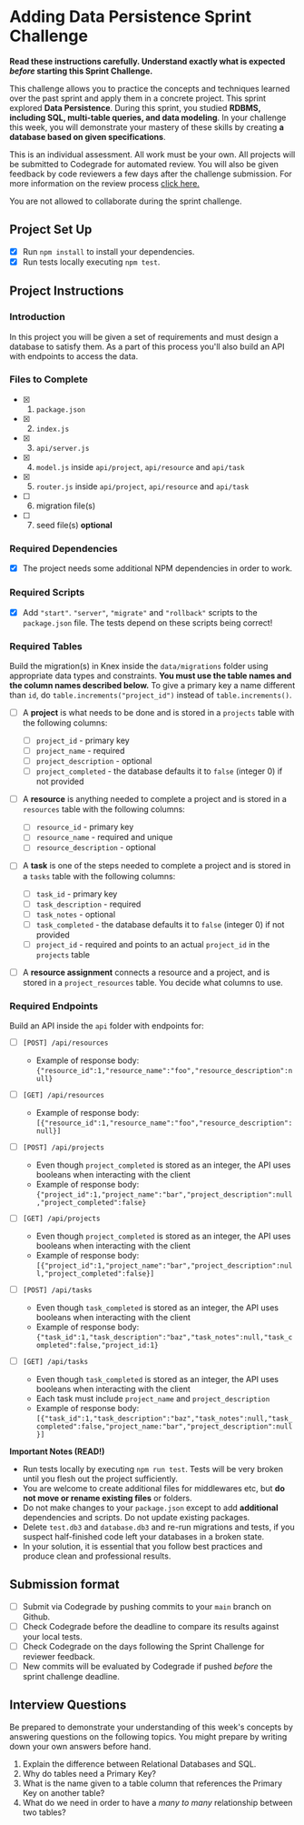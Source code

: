 # Adding Data Persistence Sprint Challenge

**Read these instructions carefully. Understand exactly what is expected _before_ starting this Sprint Challenge.**

This challenge allows you to practice the 
concepts and techniques learned over the past sprint and apply them in a concrete project. This sprint explored **Data Persistence**. During this sprint, you studied **RDBMS, including SQL, multi-table queries, and data modeling**. In your challenge this week, you will demonstrate your mastery of these skills by creating **a database based on given specifications**.

This is an individual assessment. All work must be your own. All projects will be submitted to Codegrade for automated review. You will also be given feedback by code reviewers a few days after the challenge submission. For more information on the review process [click here.](https://www.notion.so/bloomtech/How-to-View-Feedback-in-CodeGrade-c5147cee220c4044a25de28bcb6bb54a)

You are not allowed to collaborate during the sprint challenge.

## Project Set Up

- [X] Run `npm install` to install your dependencies.
- [X] Run tests locally executing `npm test`.

## Project Instructions

### Introduction

In this project you will be given a set of requirements and must design a database to satisfy them. As a part of this process you'll also build an API with endpoints to access the data.

### Files to Complete

- [X] 1. `package.json`
- [X] 2. `index.js`
- [X] 3. `api/server.js`
- [X] 4. `model.js` inside `api/project`, `api/resource` and `api/task`
- [X] 5. `router.js` inside `api/project`, `api/resource` and `api/task`
- [ ] 6. migration file(s)
- [ ] 7. seed file(s) **optional**

### Required Dependencies

- [X] The project needs some additional NPM dependencies in order to work.

### Required Scripts

- [X] Add `"start"`. `"server"`, `"migrate"` and `"rollback"` scripts to the `package.json` file. The tests depend on these scripts being correct!

### Required Tables

Build the migration(s) in Knex inside the `data/migrations` folder using appropriate data types and constraints. **You must use the table names and the column names described below.** To give a primary key a name different than `id`, do `table.increments("project_id")` instead of `table.increments()`.

- [ ] A **project** is what needs to be done and is stored in a `projects` table with the following columns:

  - [ ] `project_id` - primary key
  - [ ] `project_name` - required
  - [ ] `project_description` - optional
  - [ ] `project_completed` - the database defaults it to `false` (integer 0) if not provided

- [ ] A **resource** is anything needed to complete a project and is stored in a `resources` table with the following columns:

  - [ ] `resource_id` - primary key
  - [ ] `resource_name` - required and unique
  - [ ] `resource_description` - optional

- [ ] A **task** is one of the steps needed to complete a project and is stored in a `tasks` table with the following columns:

  - [ ] `task_id` - primary key
  - [ ] `task_description` - required
  - [ ] `task_notes` - optional
  - [ ] `task_completed` - the database defaults it to `false` (integer 0) if not provided
  - [ ] `project_id` - required and points to an actual `project_id` in the `projects` table

- [ ] A **resource assignment** connects a resource and a project, and is stored in a `project_resources` table. You decide what columns to use.

### Required Endpoints

Build an API inside the `api` folder with endpoints for:

- [ ] `[POST] /api/resources`
  - Example of response body: `{"resource_id":1,"resource_name":"foo","resource_description":null}`

- [ ] `[GET] /api/resources`
  - Example of response body: `[{"resource_id":1,"resource_name":"foo","resource_description":null}]`

- [ ] `[POST] /api/projects`
  - Even though `project_completed` is stored as an integer, the API uses booleans when interacting with the client
  - Example of response body: `{"project_id":1,"project_name":"bar","project_description":null,"project_completed":false}`

- [ ] `[GET] /api/projects`
  - Even though `project_completed` is stored as an integer, the API uses booleans when interacting with the client
  - Example of response body: `[{"project_id":1,"project_name":"bar","project_description":null,"project_completed":false}]`

- [ ] `[POST] /api/tasks`
  - Even though `task_completed` is stored as an integer, the API uses booleans when interacting with the client
  - Example of response body: `{"task_id":1,"task_description":"baz","task_notes":null,"task_completed":false,"project_id:1}`

- [ ] `[GET] /api/tasks`
  - Even though `task_completed` is stored as an integer, the API uses booleans when interacting with the client
  - Each task must include `project_name` and `project_description`
  - Example of response body: `[{"task_id":1,"task_description":"baz","task_notes":null,"task_completed":false,"project_name:"bar","project_description":null}]`

**Important Notes (READ!)**

- Run tests locally by executing `npm run test`. Tests will be very broken until you flesh out the project sufficiently.
- You are welcome to create additional files for middlewares etc, but **do not move or rename existing files** or folders.
- Do not make changes to your `package.json` except to add **additional** dependencies and scripts. Do not update existing packages.
- Delete `test.db3` and `database.db3` and re-run migrations and tests, if you suspect half-finished code left your databases in a broken state.
- In your solution, it is essential that you follow best practices and produce clean and professional results.

## Submission format

- [ ] Submit via Codegrade by pushing commits to your `main` branch on Github.
- [ ] Check Codegrade before the deadline to compare its results against your local tests.
- [ ] Check Codegrade on the days following the Sprint Challenge for reviewer feedback.
- [ ] New commits will be evaluated by Codegrade if pushed _before_ the sprint challenge deadline.

## Interview Questions

Be prepared to demonstrate your understanding of this week's concepts by answering questions on the following topics. You might prepare by writing down your own answers before hand.

1. Explain the difference between Relational Databases and SQL.
2. Why do tables need a Primary Key?
3. What is the name given to a table column that references the Primary Key on another table?
4. What do we need in order to have a _many to many_ relationship between two tables?

